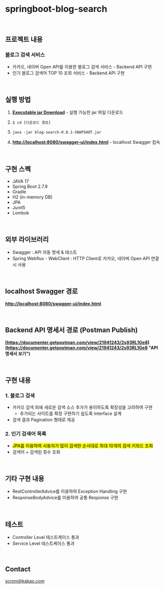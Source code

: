 <br/>

# springboot-blog-search

<br/>

## 프로젝트 내용

### 블로그 검색 서비스
- 카카오, 네이버 Open API를 이용한 블로그 검색 서비스 - Backend API 구현
- 인기 블로그 검색어 TOP 10 조회 서비스 - Backend API 구현

<br/>

## 실행 방법

1. __[Executable jar Download](https://github.com/creedboygit/springboot-blog-search/releases/download/v1.0/blog-search-0.0.1-SNAPSHOT.jar "jar 파일 다운로드")__ - 실행 가능한 jar 파일 다운로드

2. `$ cd [다운로드 경로]`

3. `java -jar blog-search-0.0.1-SNAPSHOT.jar`

4. __[http://localhost:8080/swagger-ui/index.html](http://localhost:8080/swagger-ui/index.html "localhost Swagger 경로")__ - localhost Swagger 접속

<br/>

## 구현 스펙

- JAVA 17
- Spring Boot 2.7.9
- Gradle
- H2 (in-memory DB)
- JPA
- Junit5
- Lombok

<br/>

## 외부 라이브러리

- Swagger : API 자동 명세 & 테스트
- Spring Webflux - WebClient : HTTP Client로 카카오, 네이버 Open API 연결 시 사용

<br/>

## localhost Swagger 경로

__[http://localhost:8080/swagger-ui/index.html](http://localhost:8080/swagger-ui/index.html "Swagger 경로")__

<br/>

## Backend API 명세서 경로 (Postman Publish)

__[https://documenter.getpostman.com/view/21941243/2s93RL1Ge8](https://documenter.getpostman.com/view/21941243/2s93RL1Ge8 "API 명세서 보기")__

<br/>

## 구현 내용

### 1. 블로그 검색

- 카카오 검색 외에 새로운 검색 소스 추가가 용이하도록 확장성을 고려하여 구현
    - 추가되는 사이트를 확장 구현하기 쉽도록 Interface 설계
- 검색 결과 Pagination 형태로 제공

### 2. 인기 검색어 목록

- <mark>JPA를 이용하여 사용자가 많이 검색한 순서대로 최대 10개의 검색 키워드 조회</mark>
- 검색어 + 검색된 횟수 조회

<br/>

## 기타 구현 내용

- RestControllerAdvice를 이용하여 Exception Handling 구현
- ResponseBodyAdvice를 이용하여 공통 Response 구현

<br/>

## 테스트

- Controller Level 테스트케이스 통과
- Service Level 테스트케이스 통과

<br/>

## Contact

scrom@kakao.com